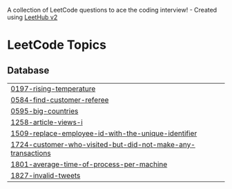 A collection of LeetCode questions to ace the coding interview! - Created using [LeetHub v2](https://github.com/arunbhardwaj/LeetHub-2.0)
<!---LeetCode Topics Start-->
# LeetCode Topics
## Database
|  |
| ------- |
| [0197-rising-temperature](https://github.com/Dipak-8/SQL/tree/master/0197-rising-temperature) |
| [0584-find-customer-referee](https://github.com/Dipak-8/SQL/tree/master/0584-find-customer-referee) |
| [0595-big-countries](https://github.com/Dipak-8/SQL/tree/master/0595-big-countries) |
| [1258-article-views-i](https://github.com/Dipak-8/SQL/tree/master/1258-article-views-i) |
| [1509-replace-employee-id-with-the-unique-identifier](https://github.com/Dipak-8/SQL/tree/master/1509-replace-employee-id-with-the-unique-identifier) |
| [1724-customer-who-visited-but-did-not-make-any-transactions](https://github.com/Dipak-8/SQL/tree/master/1724-customer-who-visited-but-did-not-make-any-transactions) |
| [1801-average-time-of-process-per-machine](https://github.com/Dipak-8/SQL/tree/master/1801-average-time-of-process-per-machine) |
| [1827-invalid-tweets](https://github.com/Dipak-8/SQL/tree/master/1827-invalid-tweets) |
<!---LeetCode Topics End-->